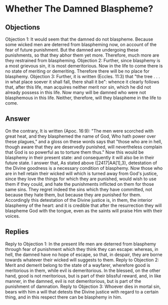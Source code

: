 # Whether The Damned Blaspheme?
## Objections
Objection 1: It would seem that the damned do not blaspheme. Because some wicked men are deterred from blaspheming now, on account of the fear of future punishment. But the damned are undergoing these punishments, so that they abhor them yet more. Therefore, much more are they restrained from blaspheming.
Objection 2: Further, since blasphemy is a most grievous sin, it is most demeritorious. Now in the life to come there is no state of meriting or demeriting. Therefore there will be no place for blasphemy.
Objection 3: Further, it is written (Eccles. 11:3) that "the tree . . . in what place soever it shall fall, there shall it be": whence it clearly follows that, after this life, man acquires neither merit nor sin, which he did not already possess in this life. Now many will be damned who were not blasphemous in this life. Neither, therefore, will they blaspheme in the life to come.
## Answer
On the contrary, It is written (Apoc. 16:9): "The men were scorched with great heat, and they blasphemed the name of God, Who hath power over these plagues," and a gloss on these words says that "those who are in hell, though aware that they are deservedly punished, will nevertheless complain that God is so powerful as to torture them thus." Now this would be blasphemy in their present state: and consequently it will also be in their future state.
I answer that, As stated above ([2417]AA[1],3), detestation of the Divine goodness is a necessary condition of blasphemy. Now those who are in hell retain their wicked will which is turned away from God's justice, since they love the things for which they are punished, would wish to use them if they could, and hate the punishments inflicted on them for those same sins. They regret indeed the sins which they have committed, not because they hate them, but because they are punished for them. Accordingly this detestation of the Divine justice is, in them, the interior blasphemy of the heart: and it is credible that after the resurrection they will blaspheme God with the tongue, even as the saints will praise Him with their voices.
## Replies
Reply to Objection 1: In the present life men are deterred from blasphemy through fear of punishment which they think they can escape: whereas, in hell, the damned have no hope of escape, so that, in despair, they are borne towards whatever their wicked will suggests to them.
Reply to Objection 2: Merit and demerit belong to the state of a wayfarer, wherefore good is meritorious in them, while evil is demeritorious. In the blessed, on the other hand, good is not meritorious, but is part of their blissful reward, and, in like manner, in the damned, evil is not demeritorious, but is part of the punishment of damnation.
Reply to Objection 3: Whoever dies in mortal sin, bears with him a will that detests the Divine justice with regard to a certain thing, and in this respect there can be blasphemy in him.